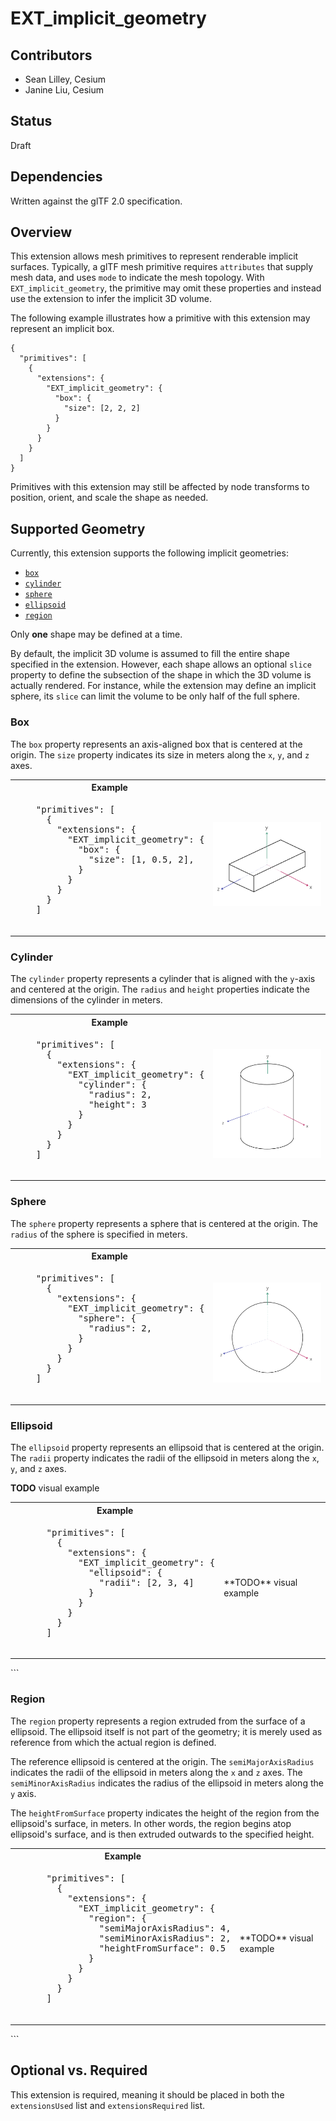 # EXT_implicit_geometry

## Contributors
- Sean Lilley, Cesium
- Janine Liu, Cesium

## Status
Draft

## Dependencies
Written against the glTF 2.0 specification.

## Overview

This extension allows mesh primitives to represent renderable implicit surfaces. Typically, a glTF mesh primitive requires `attributes` that supply mesh data, and uses `mode` to indicate the mesh topology. With `EXT_implicit_geometry`, the primitive may omit these properties and instead use the extension to infer the implicit 3D volume.

The following example illustrates how a primitive with this extension may represent an implicit box.

```
{
  "primitives": [
    {
      "extensions": {
        "EXT_implicit_geometry": {
          "box": {
            "size": [2, 2, 2]
          }
        }
      }
    }
  ]
}
```

Primitives with this extension may still be affected by node transforms to position, orient, and scale the shape as needed.

## Supported Geometry

Currently, this extension supports the following implicit geometries:
- [`box`](#box)
- [`cylinder`](#cylinder)
- [`sphere`](#sphere)
- [`ellipsoid`](#ellipsoid)
- [`region`](#region)

Only **one** shape may be defined at a time.

By default, the implicit 3D volume is assumed to fill the entire shape specified in the extension. However, each shape allows an optional `slice` property to define the subsection of the shape in which the 3D volume is actually rendered. For instance, while the extension may define an implicit sphere, its `slice` can limit the volume to be only half of the full sphere.

### Box

The `box` property represents an axis-aligned box that is centered at the origin. The `size` property indicates its size in meters along the `x`, `y`, and `z` axes.

<table>
  <tr>
    <th>
    Example
    </th>
  </tr>
  <tr>
    <td><pre>
    "primitives": [
      {
        "extensions": {
          "EXT_implicit_geometry": {
            "box": {
              "size": [1, 0.5, 2],
            }
          }
        }
      }
    ]
    </pre></td>
    <td>
    <img src="figures/box.png"/>
    </td>
  </tr>
</table>

### Cylinder

The `cylinder` property represents a cylinder that is aligned with the `y`-axis and centered at the origin. The `radius` and `height` properties indicate the dimensions of the cylinder in meters. 

<table>
  <tr>
    <th>
    Example
    </th>
  </tr>
  <tr>
    <td><pre>
    "primitives": [
      {
        "extensions": {
          "EXT_implicit_geometry": {
            "cylinder": {
              "radius": 2,
              "height": 3
            }
          }
        }
      }
    ]
    </pre></td>
    <td>
    <img src="figures/cylinder.png"/>
    </td>
  </tr>
</table>

### Sphere

The `sphere` property represents a sphere that is centered at the origin. The `radius` of the sphere is specified in meters.

<table>
  <tr>
    <th>
    Example
    </th>
  </tr>
  <tr>
    <td><pre>
    "primitives": [
      {
        "extensions": {
          "EXT_implicit_geometry": {
            "sphere": {
              "radius": 2,
            }
          }
        }
      }
    ]
    </pre></td>
    <td>
    <img src="figures/sphere.png"/>
    </td>
  </tr>
</table>

### Ellipsoid

The `ellipsoid` property represents an ellipsoid that is centered at the origin. The `radii` property indicates the radii of the ellipsoid in meters along the `x`, `y`, and `z` axes.

**TODO** visual example

<table>
  <tr>
    <th>
    Example
    </th>
  </tr>
  <tr>
    <td><pre>
      "primitives": [
        {
          "extensions": {
            "EXT_implicit_geometry": {
              "ellipsoid": {
                "radii": [2, 3, 4]
              }
            }
          }
        }
      ]
    </pre></td>
    <td>
    **TODO** visual example
    </td>
  </tr>
</table>
```

### Region

The `region` property represents a region extruded from the surface of a ellipsoid. The ellipsoid itself is not part of the geometry; it is merely used as reference from which the actual region is defined.

The reference ellipsoid is centered at the origin. The `semiMajorAxisRadius` indicates the radii of the ellipsoid in meters along the `x` and `z` axes. The `semiMinorAxisRadius` indicates the radius of the ellipsoid in meters along the `y` axis.

The `heightFromSurface` property indicates the height of the region from the ellipsoid's surface, in meters. In other words, the region begins atop ellipsoid's surface, and is then extruded outwards to the specified height.

<table>
  <tr>
    <th>
    Example
    </th>
  </tr>
  <tr>
    <td><pre>
      "primitives": [
        {
          "extensions": {
            "EXT_implicit_geometry": {
              "region": {
                "semiMajorAxisRadius": 4,
                "semiMinorAxisRadius": 2,
                "heightFromSurface": 0.5 
              }
            }
          }
        }
      ]
    </pre></td>
    <td>
    **TODO** visual example
    </td>
  </tr>
</table>
```

## Optional vs. Required
This extension is required, meaning it should be placed in both the `extensionsUsed` list and `extensionsRequired` list.
